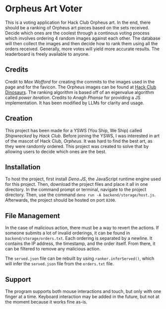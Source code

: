# Orpheus Art Voter
This is a voting application for Hack Club Orpheus art. In the end, there should be a ranking of Orpheus art pieces based on the sets received. Decide which ones are the coolest through a continous voting process which involves ordering 4 random images against each other. The database will then collect the images and then decide how to rank them using all the orders received. Generally, more votes will yield more accurate results. The leaderboard is freely available to anyone.

## Credits
Credit to *Max Wofford* for creating the commits to the images used in the page and for the favicon. The Orpheus images can be found at [Hack Club Dinosaurs](https://github.com/hackclub/dinosaurs). The ranking algorithm is based off of an eigenvalue algorithm called *power iteration*. Credits to *Anagh Phanse* for providing a JS implementation. It has been modified by LLMs for clarity and usage.

## Creation
This project has been made for a YSWS (You Ship, We Ship) called *Shipwrecked* by *Hack Club*. Before joining the YSWS, I was interested in art of the mascot of Hack Club, *Orpheus*. It was hard to find the best art, as they were randomly ordered. This project was created to solve that by allowing users to decide which ones are the best.

## Installation
To host the project, first install *Deno.JS*, the JavaScript runtime engine used for this project. Then, download the project files and place it all in one directory. In the command prompt or terminal, navigate to the project directory. Then, use the command `deno run -A backend/storage/host.js`. Afterwards, the project should be hosted on port `8200`.

## File Management
In the case of malicious action, there must be a way to revert the actions. If someone submits a lot of invalid orderings, it can be found in `backend/storage/orders.txt`. Each ordering is separated by a newline. It contains the IP address, the timestamp, and the order itself. From there, it can be filtered to remove any malicious action.

The `served.json` file can be rebuilt by using `ranker.inferServed()`, which will infer the `served.json` file from the `orders.txt` file.

## Support
The program supports both mouse interactions and touch, but only with one finger at a time. Keyboard interaction may be added in the future, but not at the moment because it works fine as-is.